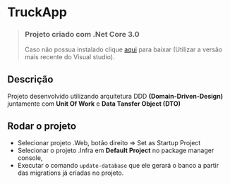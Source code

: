 # TruckApp

> ### Projeto criado com .Net Core 3.0
> Caso não possua instalado clique <a href="https://dotnet.microsoft.com/download/dotnet-core/3.0">aqui</a> para baixar (Utilizar a versão mais recente do Visual studio).

## Descrição

Projeto desenvolvido utilizando arquitetura DDD **(Domain-Driven-Design)** juntamente com **Unit Of Work** e **Data Tansfer Object (DTO)**


## Rodar o projeto

- Selecionar projeto .Web, botão direito => Set as Startup Project
- Selecionar o projeto .Infra em **Default Project** no package manager console,
- Executar o comando `update-database` que ele gerará o banco a partir das migrations já criadas no projeto.
